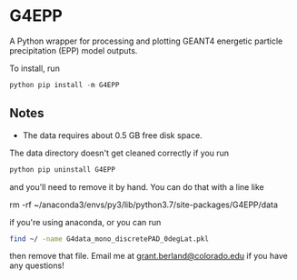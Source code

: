 # G4EPP
A Python wrapper for processing and plotting GEANT4 energetic particle precipitation (EPP) model outputs.

To install, run 

```python 
python pip install -m G4EPP
```
## Notes
- The data requires about 0.5 GB free disk space.

The data directory doesn't get cleaned correctly if you run 
```python
python pip uninstall G4EPP
```
and you'll need to remove it by hand. You can do that with a line like

rm -rf ~/anaconda3/envs/py3/lib/python3.7/site-packages/G4EPP/data

if you're using anaconda, or you can run

```bash
find ~/ -name G4data_mono_discretePAD_0degLat.pkl
```

then remove that file. Email me at grant.berland@colorado.edu if you have any questions!

